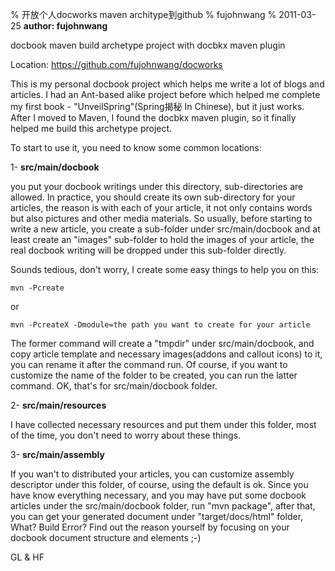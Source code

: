 % 开放个人docworks maven architype到github
% fujohnwang
% 2011-03-25
__author: fujohnwang__



docbook maven build archetype project with docbkx maven plugin 

Location: <https://github.com/fujohnwang/docworks>

This is my personal docbook project which helps me write a lot of blogs and articles. I had an Ant-based alike project before which helped me complete my first book - "UnveilSpring"(Spring揭秘 In Chinese), but it just works. After I moved to Maven, I found the docbkx maven plugin, so it finally helped me build this archetype project.

To start to use it, you need to know some common locations:

1- __src/main/docbook__

you put your docbook writings under this directory, sub-directories are allowed. In practice, you should create its own sub-directory for your articles, the reason is with each of your article, it not only contains words but also pictures and other media materials. So usually, before starting to write a new article, you create a sub-folder under src/main/docbook and at least create an "images" sub-folder to hold the images of your article, the real docbook writing will be dropped under this sub-folder directly.

Sounds tedious, don't worry, I create some easy things to help you on this:

`mvn -Pcreate`

or

`mvn -PcreateX -Dmodule=the path you want to create for your article`

The former command will create a "tmpdir" under src/main/docbook, and copy article template and necessary images(addons and callout icons) to it, you can rename it after the command run. Of course, if you want to customize the name of the folder to be created, you can run the latter command. OK, that's for src/main/docbook folder.

2- __src/main/resources__

I have collected necessary resources and put them under this folder, most of the time, you don't need to worry about these things.

3- __src/main/assembly__

If you wan't to distributed your articles, you can customize assembly descriptor under this folder, of course, using the default is ok.
Since you have know everything necessary, and you may have put some docbook articles under the src/main/docbook folder, run "mvn package", after that, you can get your generated document under "target/docs/html" folder, What? Build Error? Find out the reason yourself by focusing on your docbook document structure and elements ;-)

GL & HF
